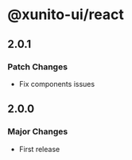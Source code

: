 # @xunito-ui/react

## 2.0.1

### Patch Changes

- Fix components issues

## 2.0.0

### Major Changes

- First release
